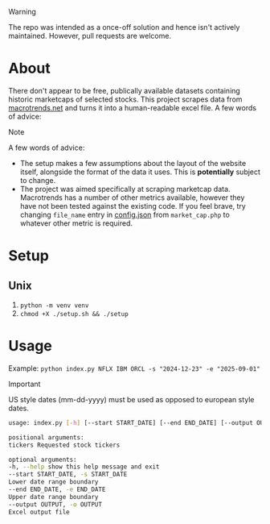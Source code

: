 > [!WARNING]
> The repo was intended as a once-off solution and hence isn't actively maintained. However, pull requests are welcome.

# About

There don't appear to be free, publically available datasets containing historic marketcaps of selected stocks. This project scrapes data from [macrotrends.net](https://www.macrotrends.net/) and turns it into a human-readable excel file. A few words of advice:

> [!NOTE]
> A few words of advice:
>
> - The setup makes a few assumptions about the layout of the website itself, alongside the format of the data it uses. This is **potentially** subject to change.
> - The project was aimed specifically at scraping marketcap data. Macrotrends has a number of other metrics available, however they have not been tested against the existing code. If you feel brave, try changing `file_name` entry in [config.json](config.json) from `market_cap.php` to whatever other metric is required.

# Setup

## Unix

1. `python -m venv venv`
2. `chmod +X ./setup.sh && ./setup`

# Usage

Example: `python index.py NFLX IBM ORCL -s "2024-12-23" -e "2025-09-01"`

> [!IMPORTANT]
> US style dates (mm-dd-yyyy) must be used as opposed to european style dates.

```bash
usage: index.py [-h] [--start START_DATE] [--end END_DATE] [--output OUTPUT] tickers [tickers ...]

positional arguments:
tickers Requested stock tickers

optional arguments:
-h, --help show this help message and exit
--start START_DATE, -s START_DATE
Lower date range boundary
--end END_DATE, -e END_DATE
Upper date range boundary
--output OUTPUT, -o OUTPUT
Excel output file
```
